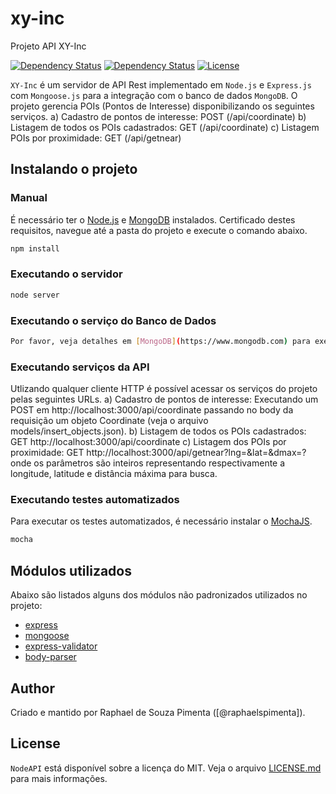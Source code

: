 # xy-inc
Projeto API XY-Inc

[![Dependency Status](https://img.shields.io/david/ealeksandrov/NodeAPI.svg)](https://david-dm.org/ealeksandrov/NodeAPI)
[![Dependency Status](https://img.shields.io/david/dev/ealeksandrov/NodeAPI.svg)](https://david-dm.org/ealeksandrov/NodeAPI)
[![License](https://img.shields.io/github/license/ealeksandrov/NodeAPI.svg)](LICENSE.md)

`XY-Inc` é um servidor de API Rest implementado em `Node.js` e `Express.js` com `Mongoose.js` para a integração com o banco de dados `MongoDB`. O projeto gerencia POIs (Pontos de Interesse) disponibilizando os seguintes serviços.
a) Cadastro de pontos de interesse: POST (/api/coordinate)
b) Listagem de todos os POIs cadastrados: GET (/api/coordinate)
c) Listagem POIs por proximidade: GET (/api/getnear)

## Instalando o projeto

### Manual
É necessário ter o [Node.js](https://nodejs.org) e [MongoDB](https://www.mongodb.com) instalados. Certificado destes requisitos, navegue até a pasta do projeto e execute o comando abaixo.
```sh
npm install
```


### Executando o servidor
```sh
node server
```

### Executando o serviço do Banco de Dados
```sh
Por favor, veja detalhes em [MongoDB](https://www.mongodb.com) para executar o serviço conforme o seus sistema operacional.
```
### Executando serviços da API
Utlizando qualquer cliente HTTP é possível acessar os serviços do projeto pelas seguintes URLs.
a) Cadastro de pontos de interesse: Executando um POST em http://localhost:3000/api/coordinate passando no body da requisição um objeto Coordinate (veja o arquivo models/insert_objects.json).
b) Listagem de todos os POIs cadastrados: GET http://localhost:3000/api/coordinate
c) Listagem dos POIs por proximidade: GET http://localhost:3000/api/getnear?lng=&lat=&dmax=? onde os parâmetros são inteiros representando respectivamente a longitude, latitude e distância máxima para busca.

### Executando testes automatizados
Para executar os testes automatizados, é necessário instalar o [MochaJS](https://mochajs.org/).
```sh
mocha
```

## Módulos utilizados
Abaixo são listados alguns dos módulos não padronizados utilizados no projeto:

* [express](https://www.npmjs.com/package/express)
* [mongoose](https://www.npmjs.com/package/mongoose)
* [express-validator](https://github.com/express-validator/express-validator)
* [body-parser](https://www.npmjs.com/package/body-parser)

## Author
Criado e mantido por Raphael de Souza Pimenta ([@raphaelspimenta]).

## License
`NodeAPI` está disponível sobre a licença do MIT. Veja o arquivo [LICENSE.md](LICENSE.md) para mais informações.